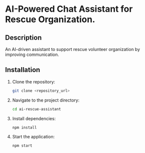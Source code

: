 # AI-Powered Chat Assistant for Rescue Organization.

## Description

An AI-driven assistant to support rescue volunteer organization by improving communication.

## Installation

1. Clone the repository:
   ```bash
   git clone <repository_url>
   ```
2. Navigate to the project directory:
   ```bash
   cd ai-rescue-assistant
   ```
3. Install dependencies:
   ```bash
   npm install
   ```
4. Start the application:
   ```bash
   npm start
   ```
